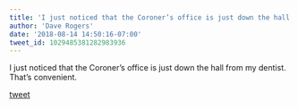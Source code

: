 ```yaml
---
title: 'I just noticed that the Coroner’s office is just down the hall from my...'
author: 'Dave Rogers'
date: '2018-08-14 14:50:16-07:00'
tweet_id: 1029485381282983936
---
```

I just noticed that the Coroner’s office is just down the hall from my dentist. That’s convenient.

[tweet](https://twitter.com/yukondude/status/1029485381282983936)